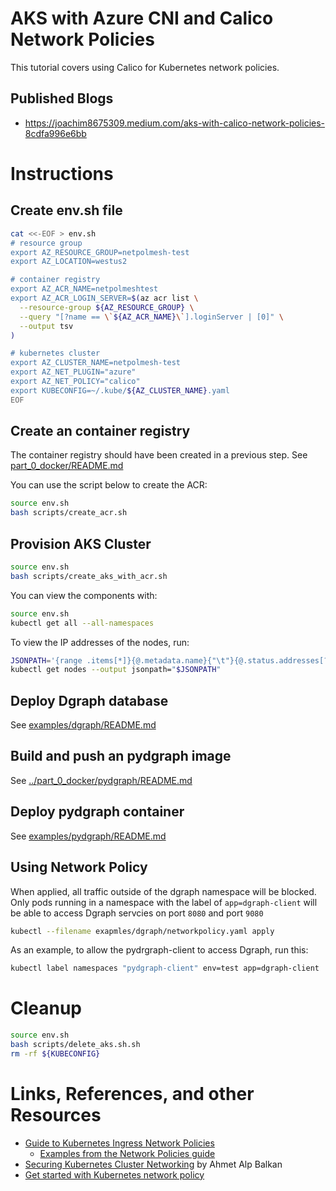 # AKS with Azure CNI and Calico Network Policies

This tutorial covers using Calico for Kubernetes network policies.

## Published Blogs

* https://joachim8675309.medium.com/aks-with-calico-network-policies-8cdfa996e6bb

# Instructions

## Create env.sh file

```bash
cat <<-EOF > env.sh
# resource group
export AZ_RESOURCE_GROUP=netpolmesh-test
export AZ_LOCATION=westus2

# container registry
export AZ_ACR_NAME=netpolmeshtest
export AZ_ACR_LOGIN_SERVER=$(az acr list \
  --resource-group ${AZ_RESOURCE_GROUP} \
  --query "[?name == \`${AZ_ACR_NAME}\`].loginServer | [0]" \
  --output tsv
)

# kubernetes cluster
export AZ_CLUSTER_NAME=netpolmesh-test
export AZ_NET_PLUGIN="azure"
export AZ_NET_POLICY="calico"
export KUBECONFIG=~/.kube/${AZ_CLUSTER_NAME}.yaml
EOF
```

## Create an container registry

The container registry should have been created in a previous step. See [part_0_docker/README.md](../part_0_docker/README.md)

You can use the script below to create the ACR:

```bash
source env.sh
bash scripts/create_acr.sh
```

## Provision AKS Cluster

```bash
source env.sh
bash scripts/create_aks_with_acr.sh
```

You can view the components with:

```bash
source env.sh
kubectl get all --all-namespaces
```

To view the IP addresses of the nodes, run:

```bash
JSONPATH='{range .items[*]}{@.metadata.name}{"\t"}{@.status.addresses[?(@.type == "InternalIP")].address}{"\n"}{end}'
kubectl get nodes --output jsonpath="$JSONPATH"
```

## Deploy Dgraph database

See [examples/dgraph/README.md](examples/dgraph/README.md)

## Build and push an pydgraph image

See [../part_0_docker/pydgraph/README.md](part_0_docker/pydgraph/README.md)

## Deploy pydgraph container

See [examples/pydgraph/README.md](examples/pydgraph/README.md)

## Using Network Policy

When applied, all traffic outside of the dgraph namespace will be blocked. Only pods running in a namespace with the label of `app=dgraph-client` will be able to access Dgraph servcies on port `8080` and port `9080`

```bash
kubectl --filename exapmles/dgraph/networkpolicy.yaml apply
```
As an example, to allow the pydrgraph-client to access Dgraph, run this:

```bash
kubectl label namespaces "pydgraph-client" env=test app=dgraph-client
```

# Cleanup

```bash
source env.sh
bash scripts/delete_aks.sh.sh
rm -rf ${KUBECONFIG}
```

# Links, References, and other Resources

* [Guide to Kubernetes Ingress Network Policies](https://www.openshift.com/blog/guide-to-kubernetes-ingress-network-policies)
  * [Examples from the Network Policies guide](https://github.com/stackrox/network-policy-examples)
* [Securing Kubernetes Cluster Networking](https://ahmet.im/blog/kubernetes-network-policy/) by Ahmet Alp Balkan
* [Get started with Kubernetes network policy](https://docs.projectcalico.org/security/kubernetes-network-policy)
